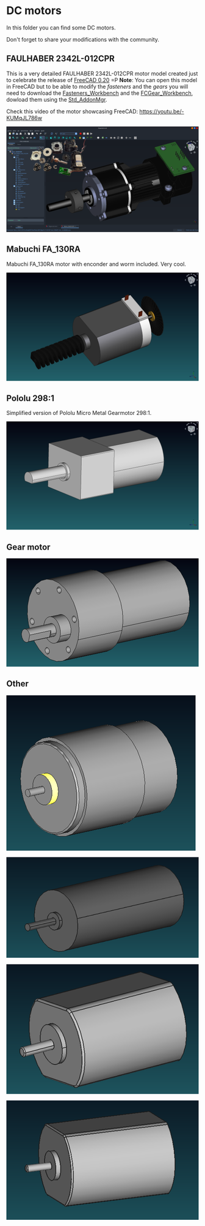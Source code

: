 # DC motors

In this folder you can find some DC motors.

Don't forget to share your modifications with the community.

##  FAULHABER 2342L-012CPR

This is a very detailed FAULHABER 2342L-012CPR motor model created just to celebrate the release of [FreeCAD 0.20](https://wiki.freecadweb.org/Release_notes_0.20) =P
**Note**: You can open this model in FreeCAD but to be able to modify the *fasteners* and the *gears* you will need to download the [Fasteners_Workbench](https://wiki.freecadweb.org/Fasteners_Workbench) and the [FCGear_Workbench](https://wiki.freecadweb.org/FCGear_Workbench), dowload them using the [Std_AddonMgr](https://wiki.freecadweb.org/Std_AddonMgr).

Check this video of the motor showcasing FreeCAD: https://youtu.be/-KUMqJL786w

![FAULHABER 2342L-012CPR](FAULHABER%202342L-012CPR/FAULHABER_2342L-012CPR.png)

## Mabuchi FA_130RA

Mabuchi FA_130RA motor with enconder and worm included. Very cool.

![Mabuchi](Mabuchi-Encoder/Mabuchi14.png)

## Pololu 298:1

Simplified version of Pololu Micro Metal Gearmotor 298:1.

![Pololu](Pololu-Micro/Pololu.png)

## Gear motor

![Gear motor](Gear-Motor-37mm/Gear_Motor_37mm.png)

## Other

![12V-MITSUMI](Motors/Motor-CC-12V-MITSUMI.png)

![Toy911](Motors/Motor-CC-3.3V-WlToy911.png)

![Servo-2](Motors/Motor-CC-6V-Servo-2.png)

![Servo](Motors/Motor-CC-6V-Servo.png)

